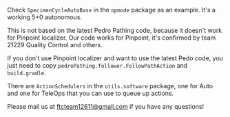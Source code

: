 Check `SpecimenCycleAutoBase` in the `opmode` package as an example. It's a working 5+0 autonomous.

This is not based on the latest Pedro Pathing code, because it doesn't work for Pinpoint localizer. Our code works for Pinpoint, it's confirmed by team 21229 Quality Control and others.

If you don't use Pinpoint localizer and want to use the latest Pedo code, you just need to copy `pedroPathing.follower.FollowPathAction` and `build.gradle`.

There are `ActionSchedulers` in the `utils.software` package, one for Auto and one for TeleOps that you can use to queue up actions.

Please mail us at ftcteam12611@gmail.com if you have any questions!


